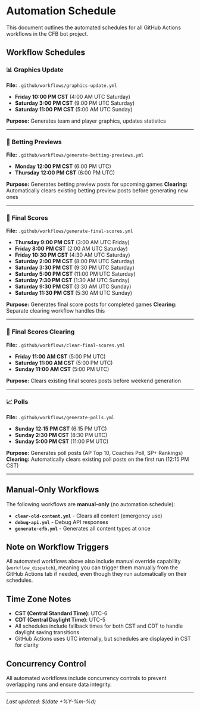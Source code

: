 # Automation Schedule

This document outlines the automated schedules for all GitHub Actions workflows in the CFB bot project.

## Workflow Schedules

### 📊 **Graphics Update**
**File:** `.github/workflows/graphics-update.yml`
- **Friday 10:00 PM CST** (4:00 AM UTC Saturday)
- **Saturday 3:00 PM CST** (9:00 PM UTC Saturday)
- **Saturday 11:00 PM CST** (5:00 AM UTC Sunday)

**Purpose:** Generates team and player graphics, updates statistics

---

### 🎯 **Betting Previews**
**File:** `.github/workflows/generate-betting-previews.yml`
- **Monday 12:00 PM CST** (6:00 PM UTC)
- **Thursday 12:00 PM CST** (6:00 PM UTC)

**Purpose:** Generates betting preview posts for upcoming games
**Clearing:** Automatically clears existing betting preview posts before generating new ones

---

### 🏈 **Final Scores**
**File:** `.github/workflows/generate-final-scores.yml`
- **Thursday 9:00 PM CST** (3:00 AM UTC Friday)
- **Friday 8:00 PM CST** (2:00 AM UTC Saturday)
- **Friday 10:30 PM CST** (4:30 AM UTC Saturday)
- **Saturday 2:00 PM CST** (8:00 PM UTC Saturday)
- **Saturday 3:30 PM CST** (9:30 PM UTC Saturday)
- **Saturday 5:00 PM CST** (11:00 PM UTC Saturday)
- **Saturday 7:30 PM CST** (1:30 AM UTC Sunday)
- **Saturday 9:30 PM CST** (3:30 AM UTC Sunday)
- **Saturday 11:30 PM CST** (5:30 AM UTC Sunday)

**Purpose:** Generates final score posts for completed games
**Clearing:** Separate clearing workflow handles this

---

### 🧹 **Final Scores Clearing**
**File:** `.github/workflows/clear-final-scores.yml`
- **Friday 11:00 AM CST** (5:00 PM UTC)
- **Saturday 11:00 AM CST** (5:00 PM UTC)
- **Sunday 11:00 AM CST** (5:00 PM UTC)

**Purpose:** Clears existing final scores posts before weekend generation

---

### 📈 **Polls**
**File:** `.github/workflows/generate-polls.yml`
- **Sunday 12:15 PM CST** (6:15 PM UTC)
- **Sunday 2:30 PM CST** (8:30 PM UTC)
- **Sunday 5:00 PM CST** (11:00 PM UTC)

**Purpose:** Generates poll posts (AP Top 10, Coaches Poll, SP+ Rankings)
**Clearing:** Automatically clears existing poll posts on the first run (12:15 PM CST)

---

## Manual-Only Workflows

The following workflows are **manual-only** (no automation schedule):

- **`clear-old-content.yml`** - Clears all content (emergency use)
- **`debug-api.yml`** - Debug API responses
- **`generate-cfb.yml`** - Generates all content types at once

## Note on Workflow Triggers

All automated workflows above also include manual override capability (`workflow_dispatch`), meaning you can trigger them manually from the GitHub Actions tab if needed, even though they run automatically on their schedules.

## Time Zone Notes

- **CST (Central Standard Time)**: UTC-6
- **CDT (Central Daylight Time)**: UTC-5
- All schedules include fallback times for both CST and CDT to handle daylight saving transitions
- GitHub Actions uses UTC internally, but schedules are displayed in CST for clarity

## Concurrency Control

All automated workflows include concurrency controls to prevent overlapping runs and ensure data integrity.

---

*Last updated: $(date +%Y-%m-%d)*
